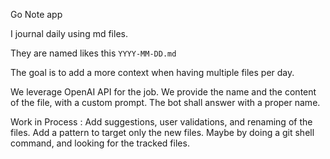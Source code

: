 Go Note app

I journal daily using md files.

They are named likes this `YYYY-MM-DD.md`

The goal is to add a more context when having multiple files per day.

We leverage OpenAI API for the job.
We provide the name and the content of the file, with a custom prompt. The bot shall answer with a proper name.


Work in Process : Add suggestions, user validations, and renaming of the files.
Add a pattern to target only the new files.
Maybe by doing a git shell command, and looking for the tracked files.
